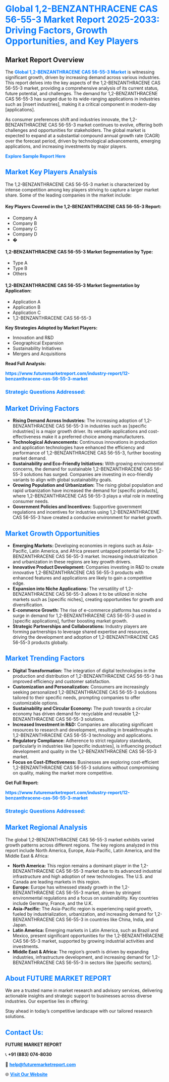 <h1 style="color: #007BFF;">Global 1,2-BENZANTHRACENE CAS 56-55-3 Market Report 2025-2033: Driving Factors, Growth Opportunities, and Key Players</h1>

<section id="overview">
<h2>Market Report Overview</h2>
<p>The <a href="https://www.futuremarketreport.com/industry-report/12-benzanthracene-cas-56-55-3-market" style="color: #007BFF; text-decoration: none;"><strong>Global 1,2-BENZANTHRACENE CAS 56-55-3 Market</strong></a> is witnessing significant growth, driven by increasing demand across various industries. This report delves into the key aspects of the 1,2-BENZANTHRACENE CAS 56-55-3 market, providing a comprehensive analysis of its current status, future potential, and challenges. The demand for 1,2-BENZANTHRACENE CAS 56-55-3 has surged due to its wide-ranging applications in industries such as [insert industries], making it a critical component in modern-day [applications].</p>
<p>As consumer preferences shift and industries innovate, the 1,2-BENZANTHRACENE CAS 56-55-3 market continues to evolve, offering both challenges and opportunities for stakeholders. The global market is expected to expand at a substantial compound annual growth rate (CAGR) over the forecast period, driven by technological advancements, emerging applications, and increasing investments by major players.</p>
</section>

<section id="overview">
<p><a href="https://www.futuremarketreport.com/request-sample/reportId=111860" style="color: #007BFF; text-decoration: none;"><strong>Explore Sample Report Here</strong></a></p>
</section>

<section id="key-players">
<h2 style="color: #007BFF;">Market Key Players Analysis</h2>
<p>The 1,2-BENZANTHRACENE CAS 56-55-3 market is characterized by intense competition among key players striving to capture a larger market share. Some of the leading companies in the market include:</p>
<h4>Key Players Covered in the 1,2-BENZANTHRACENE CAS 56-55-3 Report:</h4>
<ul><li>Company A</li><li>Company B</li><li>Company C</li><li>Company D</li><li>�</li></ul>
<h4>1,2-BENZANTHRACENE CAS 56-55-3 Market Segmentation by Type:</h4>
<ul><li>Type A</li><li>Type B</li><li>Others</li></ul>

<h4>1,2-BENZANTHRACENE CAS 56-55-3 Market Segmentation by Application:</h4>
<ul><li>Application A</li><li>Application B</li><li>Application C</li><li>1,2-BENZANTHRACENE CAS 56-55-3</li></ul>
<p><strong>Key Strategies Adopted by Market Players:</strong></p>
<ul>
<li>Innovation and R&D</li>
<li>Geographical Expansion</li>
<li>Sustainability Initiatives</li>
<li>Mergers and Acquisitions</li>
</ul>
</section>

<section>
<p><strong>Read Full Analysis: </strong></p><a href="https://www.futuremarketreport.com/industry-report/12-benzanthracene-cas-56-55-3-market" style="color: #007BFF; text-decoration: none;"><strong>https://www.futuremarketreport.com/industry-report/12-benzanthracene-cas-56-55-3-market</strong></a>
<h3 style="color: #007BFF;">Strategic Questions Addressed:</h3>
</section>

<section id="driving-factors">
<h2 style="color: #007BFF;">Market Driving Factors</h2>
<ul>
<li><strong>Rising Demand Across Industries:</strong> The increasing adoption of 1,2-BENZANTHRACENE CAS 56-55-3 in industries such as [specific industries] is a major growth driver. Its versatile applications and cost-effectiveness make it a preferred choice among manufacturers.</li>
<li><strong>Technological Advancements:</strong> Continuous innovations in production and application technologies have enhanced the efficiency and performance of 1,2-BENZANTHRACENE CAS 56-55-3, further boosting market demand.</li>
<li><strong>Sustainability and Eco-Friendly Initiatives:</strong> With growing environmental concerns, the demand for sustainable 1,2-BENZANTHRACENE CAS 56-55-3 solutions has surged. Companies are investing in eco-friendly variants to align with global sustainability goals.</li>
<li><strong>Growing Population and Urbanization:</strong> The rising global population and rapid urbanization have increased the demand for [specific products], where 1,2-BENZANTHRACENE CAS 56-55-3 plays a vital role in meeting consumer needs.</li>
<li><strong>Government Policies and Incentives:</strong> Supportive government regulations and incentives for industries using 1,2-BENZANTHRACENE CAS 56-55-3 have created a conducive environment for market growth.</li>
</ul>
</section>

<section id="growth-opportunities">
<h2 style="color: #007BFF;">Market Growth Opportunities</h2>
<ul>
<li><strong>Emerging Markets:</strong> Developing economies in regions such as Asia-Pacific, Latin America, and Africa present untapped potential for the 1,2-BENZANTHRACENE CAS 56-55-3 market. Increasing industrialization and urbanization in these regions are key growth drivers.</li>
<li><strong>Innovative Product Development:</strong> Companies investing in R&D to create innovative 1,2-BENZANTHRACENE CAS 56-55-3 products with enhanced features and applications are likely to gain a competitive edge.</li>
<li><strong>Expansion into Niche Applications:</strong> The versatility of 1,2-BENZANTHRACENE CAS 56-55-3 allows it to be utilized in niche markets such as [specific niches], creating opportunities for growth and diversification.</li>
<li><strong>E-commerce Growth:</strong> The rise of e-commerce platforms has created a surge in demand for 1,2-BENZANTHRACENE CAS 56-55-3 used in [specific applications], further boosting market growth.</li>
<li><strong>Strategic Partnerships and Collaborations:</strong> Industry players are forming partnerships to leverage shared expertise and resources, driving the development and adoption of 1,2-BENZANTHRACENE CAS 56-55-3 products globally.</li>
</ul>
</section>

<section id="trending-factors">
<h2 style="color: #007BFF;">Market Trending Factors</h2>
<ul>
<li><strong>Digital Transformation:</strong> The integration of digital technologies in the production and distribution of 1,2-BENZANTHRACENE CAS 56-55-3 has improved efficiency and customer satisfaction.</li>
<li><strong>Customization and Personalization:</strong> Consumers are increasingly seeking personalized 1,2-BENZANTHRACENE CAS 56-55-3 solutions tailored to their specific needs, prompting companies to offer customizable options.</li>
<li><strong>Sustainability and Circular Economy:</strong> The push towards a circular economy has driven demand for recyclable and reusable 1,2-BENZANTHRACENE CAS 56-55-3 solutions.</li>
<li><strong>Increased Investment in R&D:</strong> Companies are allocating significant resources to research and development, resulting in breakthroughs in 1,2-BENZANTHRACENE CAS 56-55-3 technology and applications.</li>
<li><strong>Regulatory Compliance:</strong> Adherence to strict regulatory standards, particularly in industries like [specific industries], is influencing product development and quality in the 1,2-BENZANTHRACENE CAS 56-55-3 market.</li>
<li><strong>Focus on Cost-Effectiveness:</strong> Businesses are exploring cost-efficient 1,2-BENZANTHRACENE CAS 56-55-3 solutions without compromising on quality, making the market more competitive.</li>
</ul>
</section>

<section>
<p><strong>Get Full Report: </strong></p><a href="https://www.futuremarketreport.com/industry-report/12-benzanthracene-cas-56-55-3-market" style="color: #007BFF; text-decoration: none;"><strong>https://www.futuremarketreport.com/industry-report/12-benzanthracene-cas-56-55-3-market</strong></a>
<h3 style="color: #007BFF;">Strategic Questions Addressed:</h3>
</section>


<section id="regional-analysis">
<h2 style="color: #007BFF;">Market Regional Analysis</h2>
<p>The global 1,2-BENZANTHRACENE CAS 56-55-3 market exhibits varied growth patterns across different regions. The key regions analyzed in this report include North America, Europe, Asia-Pacific, Latin America, and the Middle East & Africa:</p>
<ul>
<li><strong>North America:</strong> This region remains a dominant player in the 1,2-BENZANTHRACENE CAS 56-55-3 market due to its advanced industrial infrastructure and high adoption of new technologies. The U.S. and Canada are leading markets in this region.</li>
<li><strong>Europe:</strong> Europe has witnessed steady growth in the 1,2-BENZANTHRACENE CAS 56-55-3 market, driven by stringent environmental regulations and a focus on sustainability. Key countries include Germany, France, and the U.K.</li>
<li><strong>Asia-Pacific:</strong> The Asia-Pacific region is experiencing rapid growth, fueled by industrialization, urbanization, and increasing demand for 1,2-BENZANTHRACENE CAS 56-55-3 in countries like China, India, and Japan.</li>
<li><strong>Latin America:</strong> Emerging markets in Latin America, such as Brazil and Mexico, present significant opportunities for the 1,2-BENZANTHRACENE CAS 56-55-3 market, supported by growing industrial activities and investments.</li>
<li><strong>Middle East & Africa:</strong> The region’s growth is driven by expanding industries, infrastructure development, and increasing demand for 1,2-BENZANTHRACENE CAS 56-55-3 in sectors like [specific sectors].</li>
</ul>
</section>

<footer>
<h2 style="color: #007BFF;">About FUTURE MARKET REPORT</h2>
<p>We are a trusted name in market research and advisory services, delivering actionable insights and strategic support to businesses across diverse industries. Our expertise lies in offering:</p>

<p>Stay ahead in today’s competitive landscape with our tailored research solutions.</p>

<h2 style="color: #007BFF;">Contact Us:</h2>
<p><strong>FUTURE MARKET REPORT</strong></p>
<p>📞 <strong>+91 (883) 074-8030</strong></p>
<p>📧 <strong><a href="mailto:help@futuremarketreport.com" style="color: #007BFF;">help@futuremarketreport.com</a></strong></p>
<p>🌐 <strong><a href="https://www.futuremarketreport.com/" style="color: #007BFF;">Visit Our Website</a></strong></p>
</footer>